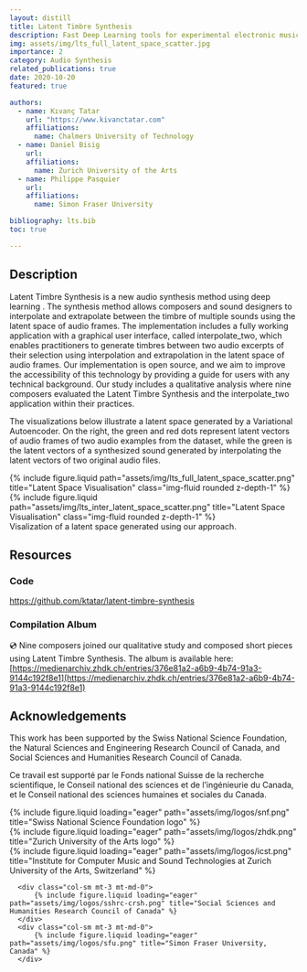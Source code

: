 ```yaml
---
layout: distill
title: Latent Timbre Synthesis
description: Fast Deep Learning tools for experimental electronic music
img: assets/img/lts_full_latent_space_scatter.jpg
importance: 2
category: Audio Synthesis
related_publications: true
date: 2020-10-20
featured: true

authors:
  - name: Kıvanç Tatar
    url: "https://www.kivanctatar.com"
    affiliations:
      name: Chalmers University of Technology
  - name: Daniel Bisig
    url: 
    affiliations: 
      name: Zurich University of the Arts
  - name: Philippe Pasquier
    url: 
    affiliations:
      name: Simon Fraser University

bibliography: lts.bib
toc: true

---
```


## Description
Latent Timbre Synthesis is a new audio synthesis method using deep learning <d-cite key="tatar_latent_2020"></d-cite>. The synthesis method allows composers and sound designers to interpolate and extrapolate between the timbre of multiple sounds using the latent space of audio frames. The implementation includes a fully working application with a graphical user interface, called interpolate_two, which enables practitioners to generate timbres between two audio excerpts of their selection using interpolation and extrapolation in the latent space of audio frames. Our implementation is open source, and we aim to improve the accessibility of this technology by providing a guide for users with any technical background. Our study includes a qualitative analysis where nine composers evaluated the Latent Timbre Synthesis and the interpolate_two application within their practices.

The visualizations below illustrate a latent space generated by a Variational Autoencoder. On the right, the green and red dots represent latent vectors of audio frames of two audio examples from the dataset, while the green is the latent vectors of a synthesized sound generated by interpolating the latent vectors of two original audio files.

<div class="fake-img l-page-outset">
  <div class="row mt-3">
    <div class="col-sm mt-3 mt-md-0">
      {% include figure.liquid path="assets/img/lts_full_latent_space_scatter.png" title="Latent Space Visualisation" class="img-fluid rounded z-depth-1" %}
    </div>
    <div class="col-sm mt-3 mt-md-0">
    {% include figure.liquid path="assets/img/lts_inter_latent_space_scatter.png" title="Latent Space Visualisation" class="img-fluid rounded z-depth-1" %}
    </div>
  </div>
</div>
<div class="caption">
    Visalization of a latent space generated using our approach.
</div>

## Resources

### Code

<i class="fa-brands fa-github"></i> <a>https://github.com/ktatar/latent-timbre-synthesis</a>


### Compilation Album

 💿️ Nine composers joined our qualitative study and composed short pieces using Latent Timbre Synthesis. The album is available here: [https://medienarchiv.zhdk.ch/entries/376e81a2-a6b9-4b74-91a3-9144c192f8e1](https://medienarchiv.zhdk.ch/entries/376e81a2-a6b9-4b74-91a3-9144c192f8e1)

## Acknowledgements

This work has been supported by the Swiss National Science Foundation, the Natural Sciences and Engineering Research Council of Canada, and Social Sciences and Humanities Research Council of Canada.

Ce travail est supporté par le Fonds national Suisse de la recherche scientifique, le Conseil national des sciences et de l’ingénieurie du Canada, et le Conseil national des sciences humaines et sociales du Canada.
<div class="fake-img l-page-outset">

  <div class="row">
      <div class="col-sm mt-3 mt-md-0">
          {% include figure.liquid loading="eager" path="assets/img/logos/snf.png" title="Swiss National Science Foundation logo" %}
      </div>
      <div class="col-sm mt-3 mt-md-0">
          {% include figure.liquid loading="eager" path="assets/img/logos/zhdk.png" title="Zurich University of the Arts logo" %}
      </div>
      <div class="col-sm mt-3 mt-md-0">
          {% include figure.liquid loading="eager" path="assets/img/logos/icst.png" title="Institute for Computer Music and Sound Technologies at Zurich University of the Arts, Switzerland" %}
      </div>
    
      <div class="col-sm mt-3 mt-md-0">
          {% include figure.liquid loading="eager" path="assets/img/logos/sshrc-crsh.png" title="Social Sciences and Humanities Research Council of Canada" %}
      </div>
      <div class="col-sm mt-3 mt-md-0">
          {% include figure.liquid loading="eager" path="assets/img/logos/sfu.png" title="Simon Fraser University, Canada" %}
      </div>
  </div>
</div>